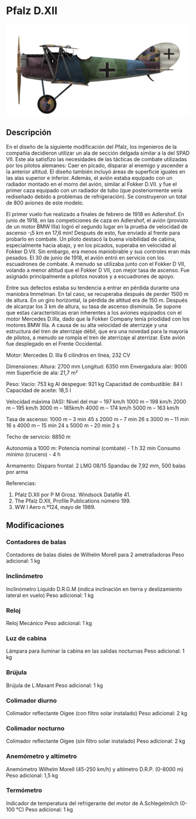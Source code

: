 # Pfalz D.XII

![pfalzd12](../images/pfalzd12.png)

## Descripción

En el diseño de la siguiente modificación del Pfalz, los ingenieros de la compañía decidieron utilizar un ala de sección delgada similar a la del SPAD VII. Este ala satisfizo las necesidades de las tácticas de combate utilizadas por los pilotos alemanes: Caer en picado, disparar al enemigo y ascender a la anterior altitud. El diseño también incluyó áreas de superficie iguales en las alas superior e inferior. Además, el avión estaba equipado con un radiador montado en el morro del avión, similar al Fokker D.VII. y fue el primer caza equipado con un radiador de tubo (que posteriormente sería rediseñado debido a problemas de refrigeración). Se construyeron un total de 800 aviones de este modelo.

El primer vuelo fue realizado a finales de febrero de 1918 en Adlershof. En junio de 1918, en las competiciones de caza en Adlershof, el avión (provisto de un motor BMW IIIa) logró el segundo lugar en la prueba de velocidad de ascenso -¡5 km en 17,6 min! Después de esto, fue enviado al frente para probarlo en combate. Un piloto destacó la buena visibilidad de cabina, especialmente hacia abajo, y en los picados, superaba en velocidad al Fokker D.VII. Sin embargo, era menos maniobrable y sus controles eran más pesados. El 30 de junio de 1918, el avión entró en servicio con los escuadrones de combate. A menudo se utilizaba junto con el Fokker D VII, volando a menor altitud que el Fokker D VII, con mejor tasa de ascenso. Fue asignado principalmente a pilotos novatos y a escuadrones de apoyo.

Entre sus defectos estaba su tendencia a entrar en pérdida durante una maniobra Immelman. En tal caso, se recuperaba después de perder 1500 m de altura. En un giro horizontal, la pérdida de altitud era de 150 m. Después de alcanzar los 3 km de altura, su tasa de ascenso disminuía. Se supone que estas características eran inherentes a los aviones equipados con el motor Mercedes D.IIIa, dado que la Fokker Company tenía priodidad con los motores BMW IIIa. A causa de su alta velocidad de aterrizaje y una estructura del tren de aterrizaje débil, que era una novedad para la mayoría de pilotos, a menudo se rompía el tren de aterrizaje al aterrizar. Este avión fue desplegado en el Frente Occidental.


Motor:
Mercedes D. IIIa 6 cilindros en línea, 232 CV

Dimensiones:
Altura: 2700 mm
Longitud: 6350 mm
Envergadura alar: 9000 mm
Superficie de ala: 21,7 m²

Peso:
Vacío: 753 kg
Al despegue: 921 kg 
Capacidad de combustible: 84 l
Capacidad de aceite: 18,5 l

Velocidad máxima (IAS):
Nivel del mar – 197 km/h
1000 m – 198 km/h
2000 m – 195 km/h
3000 m – 185km/h
4000 m – 174 km/h
5000 m – 163 km/h

Tasa de ascenso:
1000 m –  3 min 45 s
2000 m –  7 min 26 s
3000 m – 11 min 16 s
4000 m – 15 min 24 s
5000 m – 20 min 2 s

Techo de servicio: 8850 m

Autonomía a 1000 m:
Potencia nominal (combate) - 1 h 32 min
Consumo mínimo (crucero) - 4 h

Armamento:
Disparo frontal: 2 LMG 08/15 Spandau de 7,92 mm, 500 balas por arma

Referencias:
1) Pfalz D.XII por P M Grosz. Windsock Datafile 41.
2) The Pfalz D.XII, Profile Publications número 199.
3) WW I Aero n.º124, mayo de 1989.

## Modificaciones


### Contadores de balas

Contadores de balas diales de Wilhelm Morell para 2 ametralladoras
Peso adicional: 1 kg


### Inclinómetro

Inclinómetro Líquido D.R.G.M (indica inclinación en tierra y deslizamiento lateral en vuelo)
Peso adicional: 1 kg


### Reloj

Reloj Mecánico
Peso adicional: 1 kg


### Luz de cabina

Lámpara para iluminar la cabina en las salidas nocturnas
Peso adicional: 1 kg


### Brújula

Brújula de L.Maxant
Peso adicional: 1 kg


### Colimador diurno

Colimador reflectante Oigee (con filtro solar instalado)
Peso adicional: 2 kg


### Colimador nocturno

Colimador reflectante Oigee (sin filtro solar instalado)
Peso adicional: 2 kg


### Anemómetro y altímetro

Anemómetro Wilhelm Morell (45-250 km/h) y altímetro D.R.P. (0-8000 m)
Peso adicional: 1,5 kg


### Termómetro

Indicador de temperatura del refrigerante del motor de A.Schlegelmilch (0-100 °C)
Peso adicional: 1 kg
